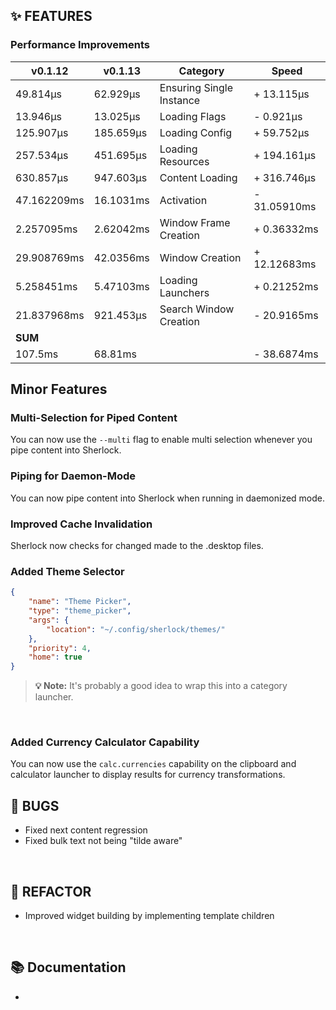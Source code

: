 ## ✨ FEATURES

### Performance Improvements

| v0.1.12       | v0.1.13       | Category                 | Speed              |
|---------------|---------------|--------------------------|--------------------|
| 49.814µs      | 62.929µs      | Ensuring Single Instance | + 13.115µs          |
| 13.946µs      | 13.025µs      | Loading Flags            | - 0.921µs          |
| 125.907µs     | 185.659µs     | Loading Config           | + 59.752µs         |
| 257.534µs     | 451.695µs     | Loading Resources        | + 194.161µs         |
| 630.857µs     | 947.603µs     | Content Loading          | + 316.746µs        |
| 47.162209ms   | 16.1031ms   | Activation               | - 31.05910ms        |
| 2.257095ms    | 2.62042ms    | Window Frame Creation    | + 0.36332ms        |
| 29.908769ms   | 42.0356ms    | Window Creation          | + 12.12683ms        |
| 5.258451ms    | 5.47103ms     | Loading Launchers        | + 0.21252ms        |
| 21.837968ms   | 921.453µs     | Search Window Creation   | - 20.9165ms        |
| **SUM**   | | | |
| 107.5ms       | 68.81ms       |                          | - 38.6874ms         |

## Minor Features

### Multi-Selection for Piped Content

You can now use the `--multi` flag to enable multi selection whenever you pipe content into Sherlock.

### Piping for Daemon-Mode

You can now pipe content into Sherlock when running in daemonized mode.

### Improved Cache Invalidation

Sherlock now checks for changed made to the .desktop files.

### Added Theme Selector

```json
{
    "name": "Theme Picker",
    "type": "theme_picker",
    "args": {
        "location": "~/.config/sherlock/themes/"
    },
    "priority": 4,
    "home": true
}
```

> **💡 Note:** It's probably a good idea to wrap this into a category launcher.
<br>

### Added Currency Calculator Capability

You can now use the `calc.currencies` capability on the clipboard and calculator launcher to display results for currency transformations.

## 🐞 BUGS

- Fixed next content regression
- Fixed bulk text not being "tilde aware"

<br>

## 🔧 REFACTOR

- Improved widget building by implementing template children

<br>

## 📚 Documentation

-

<br>
